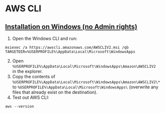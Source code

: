 # AWS CLI

## [Installation on Windows (no Admin rights)](https://github.com/aws/aws-cli/issues/4633)

1. Open the Windows CLI and run:
```
msiexec /a https://awscli.amazonaws.com/AWSCLIV2.msi /qb TARGETDIR=%USERPROFILE%\AppData\Local\Microsoft\WindowsApps
```
2. Open `%USERPROFILE%\AppData\Local\Microsoft\WindowsApps\Amazon\AWSCLIV2` in the explorer.
3. Copy the contents of `%USERPROFILE%\AppData\Local\Microsoft\WindowsApps\Amazon\AWSCLIV2\*` to `%USERPROFILE%\AppData\Local\Microsoft\WindowsApps\` (overwrite any files that already exist on the destination).
4. Test out AWS CLI:
```
aws --version
```
